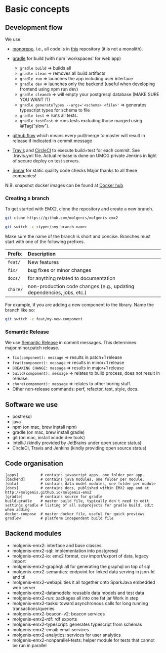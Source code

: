 # Basic concepts

## Development flow

We use:

* [monorepo](https://en.wikipedia.org/wiki/Monorepo), i.e., all code is in [this](http://github.com/molgenis/molgenis-emx2) repository (it is not a monolith).
* [gradle](https://gradle.org/) for build (with npm 'workspaces' for web app)
    * `gradle build` => builds all
    * `gradle clean` => removes all build artifacts
    * `gradle run` => launches the app including user interface
    * `gradle dev` => launches only the backend (useful when developing frontend using npm run dev)
    * `gradle cleandb` => will empty your postgresql database (MAKE SURE YOU WANT IT)
    * `gradle generateTypes --args='<schema> <file>'` => generates typescript types for schema to file
    * `gradle test` => runs all tests.
    * `gradle testFast` => runs tests excluding those marged using @Tag("slow").

* [github flow](https://guides.github.com/introduction/flow/) which means every pull/merge to master will result in release if indicated in commit message
* [Travis](https://travis-ci.org/molgenis/molgenis-emx2) and [CircleCI](https://travis-ci.org/molgenis/molgenis-emx2) to execute build+test for each commit. See .travis.yml file. Actual release is done on UMCG private Jenkins in light of secure deploy on test servers.
* [Sonar](https://sonarcloud.io/dashboard?id=molgenis_molgenis-emx2) for static quality code checks Major thanks to all these companies!
  
N.B. snapshot docker images can be found at [Docker hub](https://hub.docker.com/repository/docker/molgenis/emx2-snapshot)

### Creating a branch

To get started with EMX2, clone the repository and create a new branch.

```bash
git clone https://github.com/molgenis/molgenis-emx2

git switch -c <type>/<my-branch-name>
```

Make sure the name of the branch is short and concise. Branches must start with one of the following prefixes.

| Prefix   | Description                                                           |
|:---------|:----------------------------------------------------------------------|
| `feat/`  | New features                                                          |
| `fix/`   | bug fixes or minor changes                                            |
| `docs/`  | for anything related to documentation                                 |
| `chore/` | non-production code changes (e.g., updating dependencies, jobs, etc.) |

For example, if you are adding a new component to the library. Name the branch like so:

```bash
git switch -c feat/my-new-component
```

### Semantic Release

We use [Semantic Release](https://github.com/semantic-release/semantic-release) in commit messages. This determines major.minor.patch release.

* `fix(component): message` => results in patch+1 release
* `feat(component): message` => results in minor+1 release
* `BREAKING CHANGE: message` => results in major+1 release
* `build(component): message` => relates to build process, does not result in release.
* `chore(component): message` => relates to other boring stuff.
* Other non-release commands: perf, refactor, test, style, docs.


## Software we use

* postresql
* java
* npm (on mac, brew install npm)
* gradle (on mac, brew install gradle)
* git (on mac, install xcode dev tools)
* IntelliJ (kindly provided by JetBrains under open source status)
* CircleCI, Travis and Jenkins (kindly providing open source status)

## Code organisation

```text
[apps]          # contains javascript apps, one folder per app.
[backend]       # contains java modules, one folder per module. 
[data]          # contains data model modules, one folder per module
[docs]          # contains docs, published within EMX2 app and at http://molgenis.github.io/molgenis-emx2
[gradle]        # contains source for gradle
build.gradle    # master build file, typically don't need to edit
settings.gradle # listing of all subprojects for gradle build, edit when adding
docker-compose  # master docker file, useful for quick previews
gradlew         # platform independent build file
```

## Backend modules

* molgenis-emx2: interface and base classes
* molgenis-emx2-sql: implementation into postgresql
* molgenis-emx2-io: emx2 format, csv import/export of data, legacy import
* molgenis-emx2-graphql: all for generating the graphql on top of sql
* molgenis-emx2-semantics: endpoint for linked data serving in json-ld and ttl
* molgenis-emx2-webapi: ties it all together onto SparkJava embedded web server
* molgenis-emx2-datamodels: reusable data models and test data
* molgenis-emx2-run: packages all into one fat jar Work in step
* molgenis-emx2-tasks: toward asynchronous calls for long running transactions/queries
* molgenis-emx2-beacon-v2: beacon services
* molgenis-emx2-rdf: rdf exports
* molgenis-emx2-typescript: generates typescript from schemas
* molgenis-emx2-email: email services
* molgenis-emx2-analytics: services for user analytics
* molgenis-emx2-nonparallel-tests: helper module for tests that cannot be run in parallel

